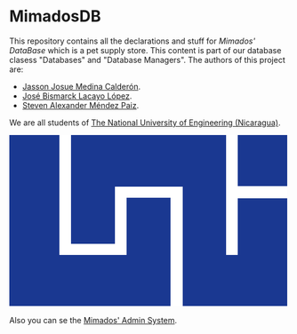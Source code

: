 # MimadosDB

This repository contains all the declarations and stuff for *Mimados' DataBase* which is a pet supply store. This content is part of our database clasess "Databases" and "Database Managers". The authors of this project are:

* [Jasson Josue Medina Calderón](https://github.com/Hops28).
* [José Bismarck Lacayo López](/).
* [Steven Alexander Méndez Paiz](https://maslinks.com/Nu11Pointer).

We are all students of [The National University of Engineering (Nicaragua)](https://en.wikipedia.org/wiki/National_University_of_Engineering_(Nicaragua)).

![UNI Logo](/Documents/Images/logouni.png)

Also you can se the [Mimados' Admin System](https://github.com/Nu11Pointer/MimadosAS).
